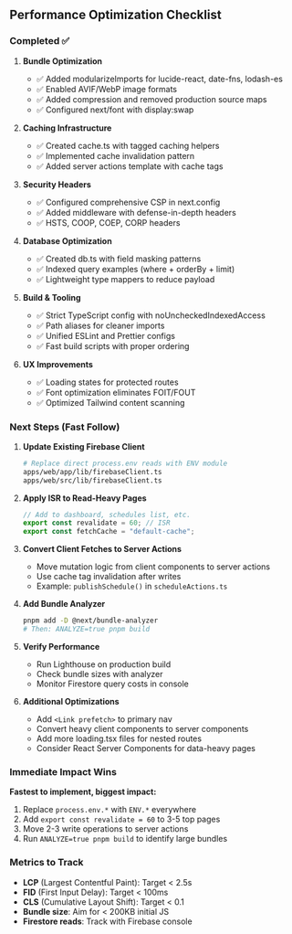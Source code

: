 ## Performance Optimization Checklist

### Completed ✅

1. **Bundle Optimization**
   - ✅ Added modularizeImports for lucide-react, date-fns, lodash-es
   - ✅ Enabled AVIF/WebP image formats
   - ✅ Added compression and removed production source maps
   - ✅ Configured next/font with display:swap

2. **Caching Infrastructure**
   - ✅ Created cache.ts with tagged caching helpers
   - ✅ Implemented cache invalidation pattern
   - ✅ Added server actions template with cache tags

3. **Security Headers**
   - ✅ Configured comprehensive CSP in next.config
   - ✅ Added middleware with defense-in-depth headers
   - ✅ HSTS, COOP, COEP, CORP headers

4. **Database Optimization**
   - ✅ Created db.ts with field masking patterns
   - ✅ Indexed query examples (where + orderBy + limit)
   - ✅ Lightweight type mappers to reduce payload

5. **Build & Tooling**
   - ✅ Strict TypeScript config with noUncheckedIndexedAccess
   - ✅ Path aliases for cleaner imports
   - ✅ Unified ESLint and Prettier configs
   - ✅ Fast build scripts with proper ordering

6. **UX Improvements**
   - ✅ Loading states for protected routes
   - ✅ Font optimization eliminates FOIT/FOUT
   - ✅ Optimized Tailwind content scanning

### Next Steps (Fast Follow)

1. **Update Existing Firebase Client**
   ```bash
   # Replace direct process.env reads with ENV module
   apps/web/app/lib/firebaseClient.ts
   apps/web/src/lib/firebaseClient.ts
   ```

2. **Apply ISR to Read-Heavy Pages**
   ```typescript
   // Add to dashboard, schedules list, etc.
   export const revalidate = 60; // ISR
   export const fetchCache = "default-cache";
   ```

3. **Convert Client Fetches to Server Actions**
   - Move mutation logic from client components to server actions
   - Use cache tag invalidation after writes
   - Example: `publishSchedule()` in `scheduleActions.ts`

4. **Add Bundle Analyzer**
   ```bash
   pnpm add -D @next/bundle-analyzer
   # Then: ANALYZE=true pnpm build
   ```

5. **Verify Performance**
   - Run Lighthouse on production build
   - Check bundle sizes with analyzer
   - Monitor Firestore query costs in console

6. **Additional Optimizations**
   - Add `<Link prefetch>` to primary nav
   - Convert heavy client components to server components
   - Add more loading.tsx files for nested routes
   - Consider React Server Components for data-heavy pages

### Immediate Impact Wins

**Fastest to implement, biggest impact:**

1. Replace `process.env.*` with `ENV.*` everywhere
2. Add `export const revalidate = 60` to 3-5 top pages
3. Move 2-3 write operations to server actions
4. Run `ANALYZE=true pnpm build` to identify large bundles

### Metrics to Track

- **LCP** (Largest Contentful Paint): Target < 2.5s
- **FID** (First Input Delay): Target < 100ms
- **CLS** (Cumulative Layout Shift): Target < 0.1
- **Bundle size**: Aim for < 200KB initial JS
- **Firestore reads**: Track with Firebase console
